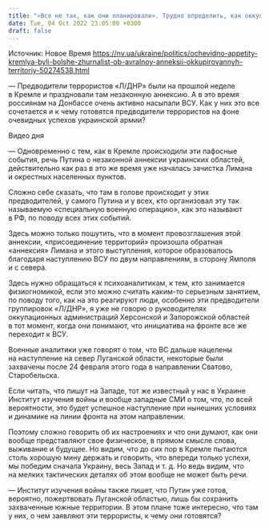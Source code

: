 ```yaml
---
title: "«Все не так, как они планировали». Трудно определить, как оккупационная «власть» представляет уже факт своего физического выживания — интервью с журналистом"
date: Tue, 04 Oct 2022 23:05:00 +0300
draft: false
---
```

Источник: Новое Время https://nv.ua/ukraine/politics/ochevidno-appetity-kremlya-byli-bolshe-zhurnalist-ob-avralnoy-anneksii-okkupirovannyh-territoriy-50274538.html


— Предводители террористов «Л/ДНР» были на прошлой неделе в Кремле и праздновали там незаконную аннексию. А в это время россиянам на Донбассе очень активно насыпали ВСУ. Как у них это все сочетается и к чему готовятся предводители террористов на фоне очевидных успехов украинской армии?

 Видео дня   

— Одновременно с тем, как в Кремле происходили эти пафосные события, речь Путина о незаконной аннексии украинских областей, действительно как раз в это же время уже началась зачистка Лимана и окрестных населенных пунктов.

Сложно себе сказать, что там в голове происходит у этих предводителей, у самого Путина и у всех, кто организовал эту так называемую «специальную военную операцию», как это называют в РФ, по поводу всех этих событий.

Здесь можно только пошутить, что в момент провозглашения этой аннексии, «присоединение территорий» произошла обратная «аннексия» Лимана и этого выступления, которое образовалось благодаря наступлению ВСУ по двум направлениям, в сторону Ямполя и с севера.

Здесь нужно обращаться к психоаналитикам, к тем, кто занимается физиогномикой, если это можно считать каким-то серьезным занятием, по поводу того, как на это реагируют люди, особенно эти предводители группировок «Л/ДНР», я уже не говорю о руководителях оккупационных администраций Херсонской и Запорожской областей в тот момент, когда они понимают, что инициатива на фронте все же переходит к ВСУ.

Военные аналитики уже говорят о том, что ВС дальше нацелены на наступление на север Луганской области, некоторые были захвачены после 24 февраля этого года в направлении Сватово, Старобельска.

Если читать, что пишут на Западе, тот же известный у нас в Украине Институт изучения войны и вообще западные СМИ о том, что, по всей вероятности, это будет успешное наступление при нынешних условиях и динамике на линии фронта на этом направлении.

Поэтому сложно говорить об их настроениях и что они думают, как они вообще представляют свое физическое, в прямом смысле слова, выживание и будущее. Но видим, что до сих пор в Кремле пытаются столь хорошую мину держать и говорить, что впереди только успехи, мы победим сначала Украину, весь Запад и т. д. Но ведь видим, что на мелких тактических деталях об этом вообще не может быть речи.

— Институт изучения войны также пишет, что Путин уже готов, вероятно, пожертвовать Луганской областью, лишь бы сохранить захваченные южные территории. В этом плане тоже интересно, что там у них, о чем заявляют эти террористы, к чему они готовятся?
